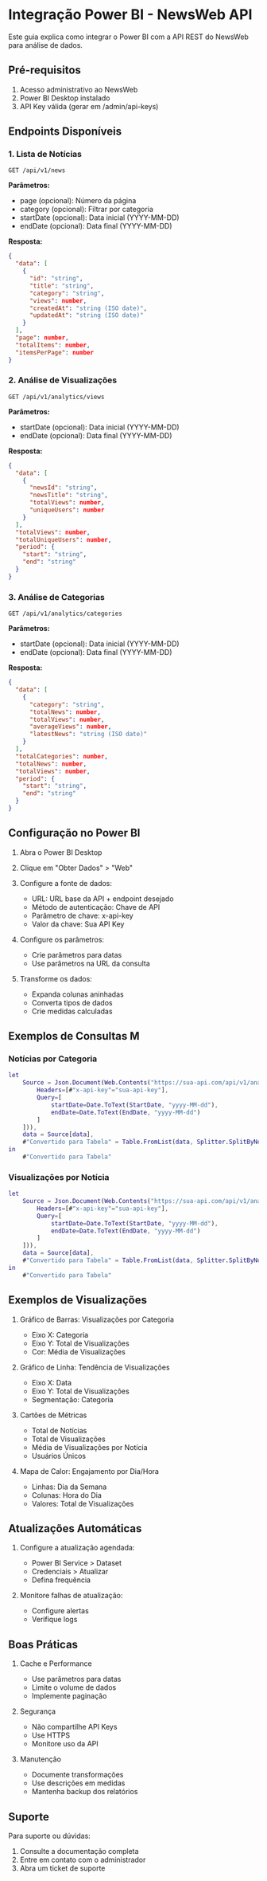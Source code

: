 # Integração Power BI - NewsWeb API

Este guia explica como integrar o Power BI com a API REST do NewsWeb para análise de dados.

## Pré-requisitos

1. Acesso administrativo ao NewsWeb
2. Power BI Desktop instalado
3. API Key válida (gerar em /admin/api-keys)

## Endpoints Disponíveis

### 1. Lista de Notícias

```
GET /api/v1/news
```

**Parâmetros:**

- page (opcional): Número da página
- category (opcional): Filtrar por categoria
- startDate (opcional): Data inicial (YYYY-MM-DD)
- endDate (opcional): Data final (YYYY-MM-DD)

**Resposta:**

```json
{
  "data": [
    {
      "id": "string",
      "title": "string",
      "category": "string",
      "views": number,
      "createdAt": "string (ISO date)",
      "updatedAt": "string (ISO date)"
    }
  ],
  "page": number,
  "totalItems": number,
  "itemsPerPage": number
}
```

### 2. Análise de Visualizações

```
GET /api/v1/analytics/views
```

**Parâmetros:**

- startDate (opcional): Data inicial (YYYY-MM-DD)
- endDate (opcional): Data final (YYYY-MM-DD)

**Resposta:**

```json
{
  "data": [
    {
      "newsId": "string",
      "newsTitle": "string",
      "totalViews": number,
      "uniqueUsers": number
    }
  ],
  "totalViews": number,
  "totalUniqueUsers": number,
  "period": {
    "start": "string",
    "end": "string"
  }
}
```

### 3. Análise de Categorias

```
GET /api/v1/analytics/categories
```

**Parâmetros:**

- startDate (opcional): Data inicial (YYYY-MM-DD)
- endDate (opcional): Data final (YYYY-MM-DD)

**Resposta:**

```json
{
  "data": [
    {
      "category": "string",
      "totalNews": number,
      "totalViews": number,
      "averageViews": number,
      "latestNews": "string (ISO date)"
    }
  ],
  "totalCategories": number,
  "totalNews": number,
  "totalViews": number,
  "period": {
    "start": "string",
    "end": "string"
  }
}
```

## Configuração no Power BI

1. Abra o Power BI Desktop

2. Clique em "Obter Dados" > "Web"

3. Configure a fonte de dados:

   - URL: URL base da API + endpoint desejado
   - Método de autenticação: Chave de API
   - Parâmetro de chave: x-api-key
   - Valor da chave: Sua API Key

4. Configure os parâmetros:

   - Crie parâmetros para datas
   - Use parâmetros na URL da consulta

5. Transforme os dados:
   - Expanda colunas aninhadas
   - Converta tipos de dados
   - Crie medidas calculadas

## Exemplos de Consultas M

### Notícias por Categoria

```m
let
    Source = Json.Document(Web.Contents("https://sua-api.com/api/v1/analytics/categories", [
        Headers=[#"x-api-key"="sua-api-key"],
        Query=[
            startDate=Date.ToText(StartDate, "yyyy-MM-dd"),
            endDate=Date.ToText(EndDate, "yyyy-MM-dd")
        ]
    ])),
    data = Source[data],
    #"Convertido para Tabela" = Table.FromList(data, Splitter.SplitByNothing(), null, null, ExtraValues.Error)
in
    #"Convertido para Tabela"
```

### Visualizações por Notícia

```m
let
    Source = Json.Document(Web.Contents("https://sua-api.com/api/v1/analytics/views", [
        Headers=[#"x-api-key"="sua-api-key"],
        Query=[
            startDate=Date.ToText(StartDate, "yyyy-MM-dd"),
            endDate=Date.ToText(EndDate, "yyyy-MM-dd")
        ]
    ])),
    data = Source[data],
    #"Convertido para Tabela" = Table.FromList(data, Splitter.SplitByNothing(), null, null, ExtraValues.Error)
in
    #"Convertido para Tabela"
```

## Exemplos de Visualizações

1. Gráfico de Barras: Visualizações por Categoria

   - Eixo X: Categoria
   - Eixo Y: Total de Visualizações
   - Cor: Média de Visualizações

2. Gráfico de Linha: Tendência de Visualizações

   - Eixo X: Data
   - Eixo Y: Total de Visualizações
   - Segmentação: Categoria

3. Cartões de Métricas

   - Total de Notícias
   - Total de Visualizações
   - Média de Visualizações por Notícia
   - Usuários Únicos

4. Mapa de Calor: Engajamento por Dia/Hora
   - Linhas: Dia da Semana
   - Colunas: Hora do Dia
   - Valores: Total de Visualizações

## Atualizações Automáticas

1. Configure a atualização agendada:

   - Power BI Service > Dataset
   - Credenciais > Atualizar
   - Defina frequência

2. Monitore falhas de atualização:
   - Configure alertas
   - Verifique logs

## Boas Práticas

1. Cache e Performance

   - Use parâmetros para datas
   - Limite o volume de dados
   - Implemente paginação

2. Segurança

   - Não compartilhe API Keys
   - Use HTTPS
   - Monitore uso da API

3. Manutenção
   - Documente transformações
   - Use descrições em medidas
   - Mantenha backup dos relatórios

## Suporte

Para suporte ou dúvidas:

1. Consulte a documentação completa
2. Entre em contato com o administrador
3. Abra um ticket de suporte
